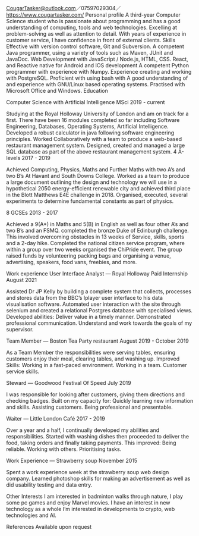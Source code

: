 CougarTasker@outlook.com／07597029304／https://www.cougartasker.com/
Personal profile 
A third-year Computer Science student who is passionate about programming and has a good understanding of computing, tools and web technologies. Excelling at problem-solving as well as attention to detail. With years of experience in customer service, I have confidence in front of external clients. 
Skills 
Effective with version control software, Git and Subversion. 
A competent Java programmer, using a variety of tools such as Maven, JUnit and JavaDoc. 
Web Development with JavaScript / Node.js, HTML, CSS.
React, and Reactive native for Android and IOS development 
A competent Python programmer with experience with Numpy.
Experience creating and working with PostgreSQL. 
Proficient with using bash with A good understanding of and experience with GNU/Linux based operating systems.
Practised with Microsoft Office and Windows. 
Education

Computer Science with Artificial Intelligence MSci
2019 - current

Studying at the Royal Holloway University of London and am on track for a first. There have been 16 modules completed so far including Software Engineering, Databases, Operating Systems, Artificial Intelligence. 
Developed a robust calculator in java following software engineering principles. 
Worked Collaboratively with a team to produce a web-based restaurant management system. 
Designed, created and managed a large SQL database as part of the above restaurant management system. 
4 A-levels 
2017 - 2019

Achieved Computing, Physics, Maths and Further Maths with two A’s and two B’s At Havant and South Downs College. 
Worked as a team to produce a large document outlining the design and technology we will use in a hypothetical 2050 energy-efficient renewable city and achieved third place in the Blott Matthews E4E challenge in 2018. 
Organised, executed, several experiments to determine fundamental constants as part of physics. 

8 GCSEs
2013 - 2017

Achieved a 9(A*) in Maths and 5(B) in English as well as four other A’s and two B’s and an FSMQ.
completed the bronze Duke of Edinburgh challenge. This involved overcoming obstacles in  13 weeks of Service, skills, sports and a 2-day hike.
Completed the national citizen service program, where within a group over two weeks organised the ChiPride event. The group raised funds by volunteering packing bags and organising a venue, advertising, speakers, food vans, freebies, and more.

Work experience
User Interface Analyst — Royal Holloway Paid Internship
August 2021 

Assisted Dr JP Kelly by building a complete system that collects, processes and stores data from the BBC’s Iplayer user interface to his data visualisation software. Automated user interaction with the site through selenium and created a relational Postgres database with specialised views. Developed abilities:
Deliver value in a timely manner.
Demonstrated professional communication.
Understand and work towards the goals of my supervisor.

Team Member — Boston Tea Party restaurant
August 2019 - October 2019 

As a Team Member the responsibilities were serving tables, ensuring customers enjoy their meal, clearing tables, and washing up. Improved Skills:
Working in a fast-paced environment.
Working in a team.
Customer service skills.

Steward — Goodwood Festival Of Speed
July 2019

I was responsible for looking after customers, giving them directions and checking badges. Built on my capacity for:
Quickly learning new information and skills.
Assisting customers.
Being professional and presentable.

Waiter — Little London Café 
2017 - 2019

Over a year and a half, I continually developed my abilities and responsibilities. Started with washing dishes then proceeded to deliver the food, taking orders and finally taking payments. This improved:
Being reliable.
Working with others.
Prioritising tasks.

Work Experience — Strawberry soup 
November 2015 

Spent a work experience week at the strawberry soup web design company. Learned photoshop skills for making an advertisement as well as did usability testing and data entry.

Other Interests
I am interested in badminton walks through nature, I play some pc games and enjoy Marvel movies. I have an interest in new technology as a whole I’m interested in developments to crypto, web technologies and AI.

References 
Available upon request 

